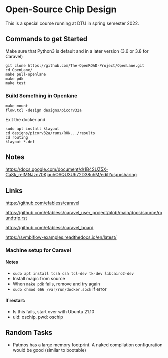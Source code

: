 # Open-Source Chip Design

This is a special course running at DTU in spring semester 2022.

## Commands to get Started

Make sure that Python3 is default and in a later version (3.6 or 3.8 for Caravel)

```
git clone https://github.com/The-OpenROAD-Project/OpenLane.git
cd OpenLane/
make pull-openlane
make pdk
make test
```

### Build Something in Openlane

```
make mount
flow.tcl -design designs/picorv32a
```

Exit the docker and

```
sudo apt install klayout
cd designs/picorv32a/runs/RUN.../results
cd routing
klayout *.def
```

## Notes

https://docs.google.com/document/d/1B4SUZ5X-Ca8k_reIMNJzn70KjauhOAQU3Uh72D38uhM/edit?usp=sharing

## Links

https://github.com/efabless/caravel

https://github.com/efabless/caravel_user_project/blob/main/docs/source/roundtrip.rst

https://github.com/efabless/caravel_board

https://symbiflow-examples.readthedocs.io/en/latest/

### Machine setup for Caravel


#### Notes

 * ```sudo apt install tcsh csh tcl-dev tk-dev libcairo2-dev```
 * Install magic from source
 * When ```make pdk``` fails, remove and try again
 * ```sudo chmod 666 /var/run/docker.sock``` if error

#### If restart:

 * Is this fails, start over with Ubuntu 21.10
 * uid: oschip, pwd: oschip

## Random Tasks

 * Patmos has a large memory footprint. A naked compilation configuration would be good (similar to bootable)

